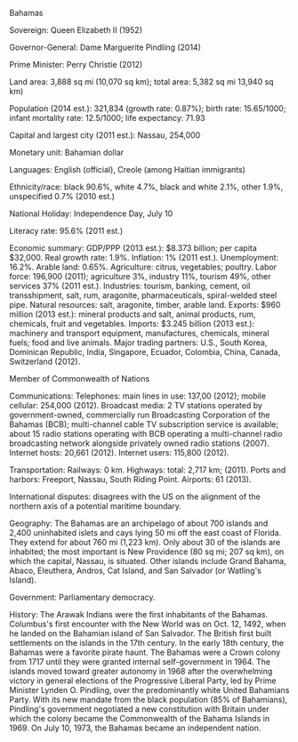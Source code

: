 Bahamas

Sovereign: Queen Elizabeth II (1952)

Governor-General: Dame Marguerite Pindling (2014)

Prime Minister: Perry Christie (2012)

Land area: 3,888 sq mi (10,070 sq km); total area: 5,382 sq mi 13,940 sq km)

Population (2014 est.): 321,834 (growth rate: 0.87%); birth rate: 15.65/1000; infant mortality rate: 12.5/1000; life expectancy: 71.93

Capital and largest city (2011 est.): Nassau, 254,000

Monetary unit: Bahamian dollar

Languages: English (official), Creole (among Haitian immigrants)

Ethnicity/race: black 90.6%, white 4.7%, black and white 2.1%, other 1.9%, unspecified 0.7% (2010 est.)

National Holiday: Independence Day, July 10

Literacy rate: 95.6% (2011 est.)

Economic summary: GDP/PPP (2013 est.): $8.373 billion; per capita $32,000. Real growth rate: 1.9%. Inflation: 1% (2011 est.). Unemployment: 16.2%. Arable land: 0.65%. Agriculture: citrus, vegetables; poultry. Labor force: 196,900 (2011); agriculture 3%, industry 11%, tourism 49%, other services 37% (2011 est.). Industries: tourism, banking, cement, oil transshipment, salt, rum, aragonite, pharmaceuticals, spiral-welded steel pipe. Natural resources: salt, aragonite, timber, arable land. Exports: $960 million (2013 est.): mineral products and salt, animal products, rum, chemicals, fruit and vegetables. Imports: $3.245 billion (2013 est.): machinery and transport equipment, manufactures, chemicals, mineral fuels; food and live animals. Major trading partners: U.S., South Korea, Dominican Republic, India, Singapore, Ecuador, Colombia, China, Canada, Switzerland (2012).

Member of Commonwealth of Nations

Communications: Telephones: main lines in use: 137,00 (2012); mobile cellular: 254,000 (2012). Broadcast media: 2 TV stations operated by government-owned, commercially run Broadcasting Corporation of the Bahamas (BCB); multi-channel cable TV subscription service is available; about 15 radio stations operating with BCB operating a multi-channel radio broadcasting network alongside privately owned radio stations (2007). Internet hosts: 20,661 (2012). Internet users: 115,800 (2012).

Transportation: Railways: 0 km. Highways: total: 2,717 km; (2011). Ports and harbors: Freeport, Nassau, South Riding Point. Airports: 61 (2013).

International disputes: disagrees with the US on the alignment of the northern axis of a potential maritime boundary.

Geography: The Bahamas are an archipelago of about 700 islands and 2,400 uninhabited islets and cays lying 50 mi off the east coast of Florida. They extend for about 760 mi (1,223 km). Only about 30 of the islands are inhabited; the most important is New Providence (80 sq mi; 207 sq km), on which the capital, Nassau, is situated. Other islands include Grand Bahama, Abaco, Eleuthera, Andros, Cat Island, and San Salvador (or Watling's Island).

Government: Parliamentary democracy.

History: The Arawak Indians were the first inhabitants of the Bahamas. Columbus's first encounter with the New World was on Oct. 12, 1492, when he landed on the Bahamian island of San Salvador. The British first built settlements on the islands in the 17th century. In the early 18th century, the Bahamas were a favorite pirate haunt.
The Bahamas were a Crown colony from 1717 until they were granted internal self-government in 1964. The islands moved toward greater autonomy in 1968 after the overwhelming victory in general elections of the Progressive Liberal Party, led by Prime Minister Lynden O. Pindling, over the predominantly white United Bahamians Party. With its new mandate from the black population (85% of Bahamians), Pindling's government negotiated a new constitution with Britain under which the colony became the Commonwealth of the Bahama Islands in 1969. On July 10, 1973, the Bahamas became an independent nation.
